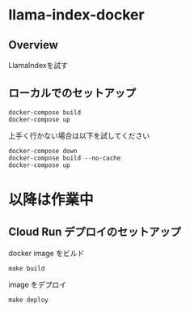 # llama-index-docker

## Overview

LlamaIndexを試す


## ローカルでのセットアップ
```
docker-compose build
docker-compose up
```

上手く行かない場合は以下を試してください
```
docker-compose down
docker-compose build --no-cache
docker-compose up
```


# **以降は作業中**

## Cloud Run デプロイのセットアップ

docker image をビルド
```
make build
```

image をデプロイ
```
make deploy
```
